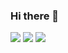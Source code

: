 ### Hi there 👋
<img src="https://streak-stats.demolab.com/?user=Jesustropro&theme=monokai-metallian&hide_border=true"/>
<img src="https://denvercoder1-github-readme-stats.vercel.app/api/?username=Jesustropro&show_icons=true&include_all_commits=true&count_private=true&theme=react&hide_border=true&bg_color=1F222E&title_color=F85D7F&icon_color=F8D866"/>

<img src="https://github-readme-stats.vercel.app/api/top-langs/?username=Jesustropro&show_icons=true&theme=react&layout=compact&hide_border=true&bg_color=1F222E&title_color=F85D7F&icon_color=F8D866&hide=Jupyter%20Notebook"/>
<!--
**Jesustropro/jesustropro** is a ✨ _special_ ✨ repository because its `README.md` (this file) appears on your GitHub profile.

Here are some ideas to get you started:

- 🔭 I’m currently working on ...
- 🌱 I’m currently learning ...
- 👯 I’m looking to collaborate on ...
- 🤔 I’m looking for help with ...
- 💬 Ask me about ...
- 📫 How to reach me: ...
- 😄 Pronouns: ...
- ⚡ Fun fact: ...
-->
